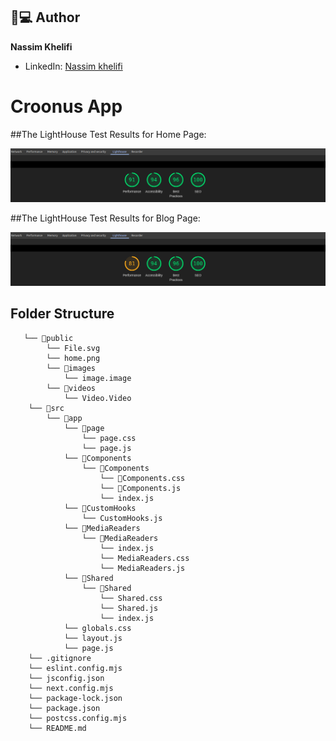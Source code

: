 ## 👨💻 Author

**Nassim Khelifi**  
- LinkedIn: [Nassim khelifi](https://www.linkedin.com/in/khelifi-nassim/)  
  
# Croonus App

##The LightHouse Test Results for Home Page:

![Furniture Image](public/home.png)

##The LightHouse Test Results for Blog Page:

![Furniture Image](public/blog.png)

## Folder Structure
```
   └── 📁public
        └── File.svg
        └── home.png
        └── 📁images
            └── image.image
        └── 📁videos
            └── Video.Video
    └── 📁src
        └── 📁app
            └── 📁page
                └── page.css
                └── page.js
            └── 📁Components
                └── 📁Components
                    └── 📁Components.css
                    └── 📁Components.js
                    └── index.js
            └── 📁CustomHooks
                └── CustomHooks.js
            └── 📁MediaReaders
                └── 📁MediaReaders
                    └── index.js
                    └── MediaReaders.css
                    └── MediaReaders.js
            └── 📁Shared
                └── 📁Shared
                    └── Shared.css
                    └── Shared.js
                    └── index.js
            └── globals.css
            └── layout.js
            └── page.js
    └── .gitignore
    └── eslint.config.mjs
    └── jsconfig.json
    └── next.config.mjs
    └── package-lock.json
    └── package.json
    └── postcss.config.mjs
    └── README.md
```